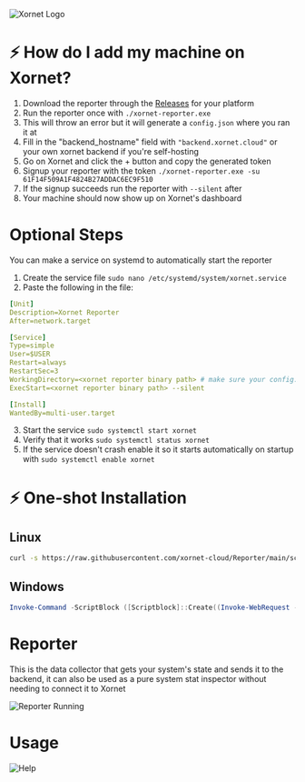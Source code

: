 ![Xornet Logo](https://cdn.discordapp.com/attachments/851974319370010655/854669456793534494/unknown.png)

# ⚡ How do I add my machine on Xornet?

1. Download the reporter through the [Releases](https://github.com/xornet-cloud/Reporter/releases/) for your platform
2. Run the reporter once with `./xornet-reporter.exe`
3. This will throw an error but it will generate a `config.json` where you ran it at
4. Fill in the "backend_hostname" field with `"backend.xornet.cloud"` or your own xornet backend if you're self-hosting
5. Go on Xornet and click the + button and copy the generated token
6. Signup your reporter with the token `./xornet-reporter.exe -su 61F14F509A1F4824B27ADDAC6EC9F510`
7. If the signup succeeds run the reporter with `--silent` after
8. Your machine should now show up on Xornet's dashboard

# Optional Steps
You can make a service on systemd to automatically start the reporter

1. Create the service file `sudo nano /etc/systemd/system/xornet.service`
2. Paste the following in the file:
```yaml
[Unit]
Description=Xornet Reporter
After=network.target

[Service]
Type=simple
User=$USER
Restart=always
RestartSec=3
WorkingDirectory=<xornet reporter binary path> # make sure your config.json is in this path so the reporter can see it
ExecStart=<xornet reporter binary path> --silent

[Install]
WantedBy=multi-user.target
```
3. Start the service `sudo systemctl start xornet`
4. Verify that it works `sudo systemctl status xornet` 
5. If the service doesn't crash enable it so it starts automatically on startup with `sudo systemctl enable xornet`

# ⚡ One-shot Installation

## Linux

```bash
curl -s https://raw.githubusercontent.com/xornet-cloud/Reporter/main/scripts/install.sh | sudo bash
```

## Windows

```powershell
Invoke-Command -ScriptBlock ([Scriptblock]::Create((Invoke-WebRequest -UseBasicParsing 'https://raw.githubusercontent.com/xornet-cloud/Reporter/main/scripts/install.ps1').Content))
```

# Reporter

This is the data collector that gets your system's state and sends it to the backend, it can also be used as a pure system stat inspector without needing to connect it to Xornet

![Reporter Running](https://cdn.discordapp.com/attachments/911762334979084368/916844660369010718/unknown.png)

# Usage

![Help](https://cdn.discordapp.com/attachments/915215882232406037/917175896224432238/unknown.png)

